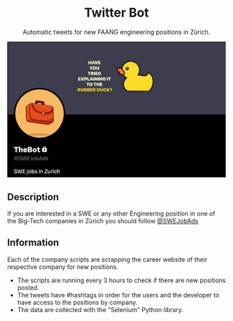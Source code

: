 <h1 align="center">
  Twitter Bot
</h1>
<p align="center">
  Automatic tweets for new FAANG engineering positions in Zürich.
</p>
<div align="center">
  <img src="images/twitter_bot.png" alt="Image" />
</div>

## Description
If you are interested in a SWE or any other Engineering position in one of the Big-Tech companies in Zürich you should follow [@SWEJobAds](https://twitter.com/SWEJobAds)

## Information
Each of the company scripts are scrapping the career website of their respective company for new positions. 

* The scripts are running every 3 hours to check if there are new positions posted.
* The tweets have #hashtags in order for the users and the developer to have access to the positions by company.
* The data are collected with the "Selenium" Python library.

